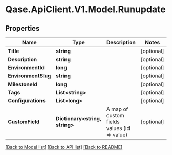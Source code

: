 # Qase.ApiClient.V1.Model.Runupdate

## Properties

Name | Type | Description | Notes
------------ | ------------- | ------------- | -------------
**Title** | **string** |  | [optional] 
**Description** | **string** |  | [optional] 
**EnvironmentId** | **long** |  | [optional] 
**EnvironmentSlug** | **string** |  | [optional] 
**MilestoneId** | **long** |  | [optional] 
**Tags** | **List&lt;string&gt;** |  | [optional] 
**Configurations** | **List&lt;long&gt;** |  | [optional] 
**CustomField** | **Dictionary&lt;string, string&gt;** | A map of custom fields values (id &#x3D;&gt; value) | [optional] 

[[Back to Model list]](../../README.md#documentation-for-models) [[Back to API list]](../../README.md#documentation-for-api-endpoints) [[Back to README]](../../README.md)

